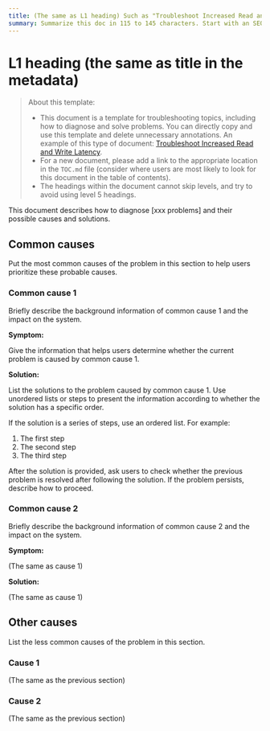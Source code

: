 ```yaml
---
title: (The same as L1 heading) Such as "Troubleshoot Increased Read and Write Latency" in 59 characters or less. Include the keywords of this document. Test title here https://moz.com/learn/seo/title-tag
summary: Summarize this doc in 115 to 145 characters. Start with an SEO-friendly verb that tells the users what they can get from this doc. For example, "Learn how to troubleshoot your cluster when you encounter xxx". If your intro paragraph describes your article's intent, you can use it here, edited for length.
---
```


# L1 heading (the same as title in the metadata)

> About this template:
>
> - This document is a template for troubleshooting topics, including how to diagnose and solve problems. You can directly copy and use this template and delete unnecessary annotations. An example of this type of document: [Troubleshoot Increased Read and Write Latency](/troubleshoot-cpu-issues.md).
> - For a new document, please add a link to the appropriate location in the `TOC.md` file (consider where users are most likely to look for this document in the table of contents).
> - The headings within the document cannot skip levels, and try to avoid using level 5 headings.

This document describes how to diagnose [xxx problems] and their possible causes and solutions.

## Common causes

Put the most common causes of the problem in this section to help users prioritize these probable causes.

### Common cause 1

Briefly describe the background information of common cause 1 and the impact on the system.

**Symptom:**

Give the information that helps users determine whether the current problem is caused by common cause 1.

**Solution:**

List the solutions to the problem caused by common cause 1. Use unordered lists or steps to present the information according to whether the solution has a specific order.

If the solution is a series of steps, use an ordered list. For example:

1. The first step
2. The second step
3. The third step

After the solution is provided, ask users to check whether the previous problem is resolved after following the solution. If the problem persists, describe how to proceed.

### Common cause 2

Briefly describe the background information of common cause 2 and the impact on the system.

**Symptom:**

(The same as cause 1)

**Solution:**

(The same as cause 1)

## Other causes

List the less common causes of the problem in this section.

### Cause 1

(The same as the previous section)

### Cause 2

(The same as the previous section)
